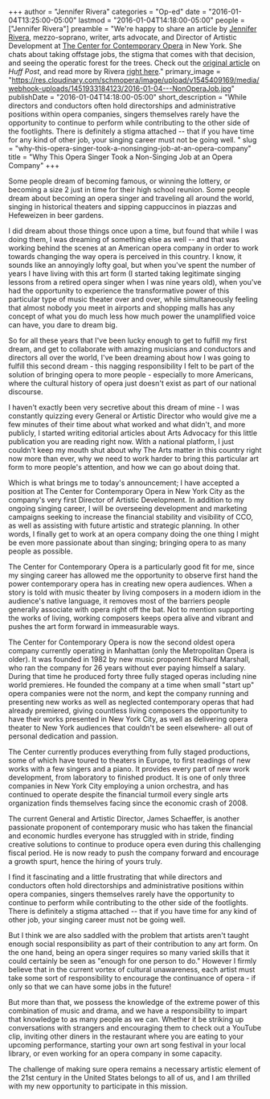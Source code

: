 +++
author = "Jennifer Rivera"
categories = "Op-ed"
date = "2016-01-04T13:25:00-05:00"
lastmod = "2016-01-04T14:18:00-05:00"
people = ["Jennifer Rivera"]
preamble = "We're happy to share an article by [Jennifer Rivera](/scene/people/jennifer-rivera/), mezzo-soprano, writer, arts advocate, and Director of Artistic Development at [The Center for Contemporary Opera](http://centerforcontemporaryopera.org/) in New York. She chats about taking offstage jobs, the stigma that comes with that decision, and seeing the operatic forest for the trees. Check out the [original article]((http://www.huffingtonpost.com/jennifer-rivera/why-this-opera-singer-too_b_7548460.html)) on *Huff Post*, and read more by Rivera [right here](http://www.huffingtonpost.com/jennifer-rivera/)."
primary_image = "https://res.cloudinary.com/schmopera/image/upload/v1545409169/media/webhook-uploads/1451933184123/2016-01-04---NonOperaJob.jpg"
publishDate = "2016-01-04T14:18:00-05:00"
short_description = "While directors and conductors often hold directorships and administrative positions within opera companies, singers themselves rarely have the opportunity to continue to perform while contributing to the other side of the footlights. There is definitely a stigma attached -- that if you have time for any kind of other job, your singing career must not be going well. "
slug = "why-this-opera-singer-took-a-nonsinging-job-at-an-opera-company"
title = "Why This Opera Singer Took a Non-Singing Job at an Opera Company"
+++

Some people dream of becoming famous, or winning the lottery, or becoming a size 2 just in time for their high school reunion. Some people dream about becoming an opera singer and traveling all around the world, singing in historical theaters and sipping cappuccinos in piazzas and Hefeweizen in beer gardens. 

I did dream about those things once upon a time, but found that while I was doing them, I was dreaming of something else as well -- and that was working behind the scenes at an American opera company in order to work towards changing the way opera is perceived in this country. I know, it sounds like an annoyingly lofty goal, but when you've spent the number of years I have living with this art form (I started taking legitimate singing lessons from a retired opera singer when I was nine years old), when you've had the opportunity to experience the transformative power of this particular type of music theater over and over, while simultaneously feeling that almost nobody you meet in airports and shopping malls has any concept of what you do much less how much power the unamplified voice can have, you dare to dream big.

So for all these years that I've been lucky enough to get to fulfill my first dream, and get to collaborate with amazing musicians and conductors and directors all over the world, I've been dreaming about how I was going to fulfill this second dream - this nagging responsibility I felt to be part of the solution of bringing opera to more people - especially to more Americans, where the cultural history of opera just doesn't exist as part of our national discourse. 

I haven't exactly been very secretive about this dream of mine - I was constantly quizzing every General or Artistic Director who would give me a few minutes of their time about what worked and what didn't, and more publicly, I started writing editorial articles about Arts Advocacy for this little publication you are reading right now. With a national platform, I just couldn't keep my mouth shut about why The Arts matter in this country right now more than ever, why we need to work harder to bring this particular art form to more people's attention, and how we can go about doing that.

Which is what brings me to today's announcement; I have accepted a position at The Center for Contemporary Opera in New York City as the company's very first Director of Artistic Development. In addition to my ongoing singing career, I will be overseeing development and marketing campaigns seeking to increase the financial stability and visibility of CCO, as well as assisting with future artistic and strategic planning. In other words, I finally get to work at an opera company doing the one thing I might be even more passionate about than singing; bringing opera to as many people as possible. 

The Center for Contemporary Opera is a particularly good fit for me, since my singing career has allowed me the opportunity to observe first hand the power contemporary opera has in creating new opera audiences. When a story is told with music theater by living composers in a modern idiom in the audience's native language, it removes most of the barriers people generally associate with opera right off the bat. Not to mention supporting the works of living, working composers keeps opera alive and vibrant and pushes the art form forward in immeasurable ways.

The Center for Contemporary Opera is now the second oldest opera company currently operating in Manhattan (only the Metropolitan Opera is older). It was founded in 1982 by new music proponent Richard Marshall, who ran the company for 26 years without ever paying himself a salary. During that time he produced forty three fully staged operas including nine world premieres. He founded the company at a time when small "start up" opera companies were not the norm, and kept the company running and presenting new works as well as neglected contemporary operas that had already premiered, giving countless living composers the opportunity to have their works presented in New York City, as well as delivering opera theater to New York audiences that couldn't be seen elsewhere- all out of personal dedication and passion.

The Center currently produces everything from fully staged productions, some of which have toured to theaters in Europe, to first readings of new works with a few singers and a piano. It provides every part of new work development, from laboratory to finished product. It is one of only three companies in New York City employing a union orchestra, and has continued to operate despite the financial turmoil every single arts organization finds themselves facing since the economic crash of 2008. 

The current General and Artistic Director, James Schaeffer, is another passionate proponent of contemporary music who has taken the financial and economic hurdles everyone has struggled with in stride, finding creative solutions to continue to produce opera even during this challenging fiscal period. He is now ready to push the company forward and encourage a growth spurt, hence the hiring of yours truly.

I find it fascinating and a little frustrating that while directors and conductors often hold directorships and administrative positions within opera companies, singers themselves rarely have the opportunity to continue to perform while contributing to the other side of the footlights. There is definitely a stigma attached -- that if you have time for any kind of other job, your singing career must not be going well. 

But I think we are also saddled with the problem that artists aren't taught enough social responsibility as part of their contribution to any art form. On the one hand, being an opera singer requires so many varied skills that it could certainly be seen as "enough for one person to do." However I firmly believe that in the current vortex of cultural unawareness, each artist must take some sort of responsibility to encourage the continuance of opera - if only so that we can have some jobs in the future! 

But more than that, we possess the knowledge of the extreme power of this combination of music and drama, and we have a responsibility to impart that knowledge to as many people as we can. Whether it be striking up conversations with strangers and encouraging them to check out a YouTube clip, inviting other diners in the restaurant where you are eating to your upcoming performance, starting your own art song festival in your local library, or even working for an opera company in some capacity. 

The challenge of making sure opera remains a necessary artistic element of the 21st century in the United States belongs to all of us, and I am thrilled with my new opportunity to participate in this mission.
